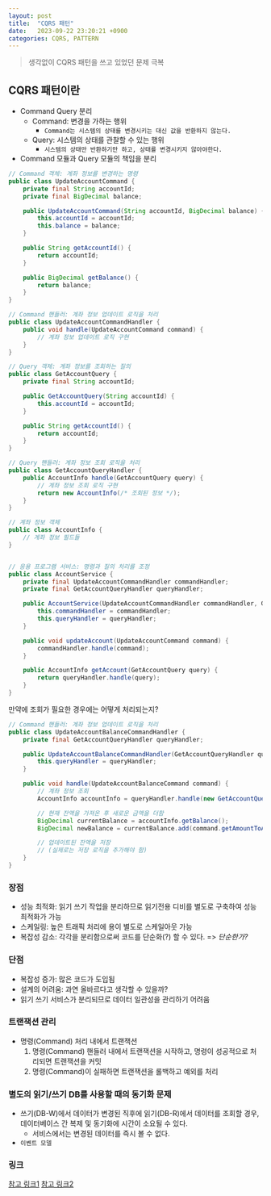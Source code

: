 ```yaml
---
layout: post
title:  "CQRS 패턴"
date:   2023-09-22 23:20:21 +0900
categories: CQRS, PATTERN
---
```


> 생각없이 CQRS 패턴을 쓰고 있었던 문제 극복


## CQRS 패턴이란
- Command Query 분리
    - Command: 변경을 가하는 행위
        - `Command는 시스템의 상태를 변경시키는 대신 값을 반환하지 않는다.`
    - Query: 시스템의 상태를 관찰할 수 있는 행위
        - `시스템의 상태만 반환하기만 하고, 상태를 변경시키지 않아야한다.`
- Command 모듈과 Query 모듈의 책임을 분리

```java
// Command 객체: 계좌 정보를 변경하는 명령
public class UpdateAccountCommand {
    private final String accountId;
    private final BigDecimal balance;

    public UpdateAccountCommand(String accountId, BigDecimal balance) {
        this.accountId = accountId;
        this.balance = balance;
    }

    public String getAccountId() {
        return accountId;
    }

    public BigDecimal getBalance() {
        return balance;
    }
}

// Command 핸들러: 계좌 정보 업데이트 로직을 처리
public class UpdateAccountCommandHandler {
    public void handle(UpdateAccountCommand command) {
        // 계좌 정보 업데이트 로직 구현
    }
}

// Query 객체: 계좌 정보를 조회하는 질의
public class GetAccountQuery {
    private final String accountId;

    public GetAccountQuery(String accountId) {
        this.accountId = accountId;
    }

    public String getAccountId() {
        return accountId;
    }
}

// Query 핸들러: 계좌 정보 조회 로직을 처리
public class GetAccountQueryHandler {
    public AccountInfo handle(GetAccountQuery query) {
        // 계좌 정보 조회 로직 구현
        return new AccountInfo(/* 조회된 정보 */);
    }
}

// 계좌 정보 객체
public class AccountInfo {
    // 계좌 정보 필드들
}


// 응용 프로그램 서비스: 명령과 질의 처리를 조정
public class AccountService {
    private final UpdateAccountCommandHandler commandHandler;
    private final GetAccountQueryHandler queryHandler;

    public AccountService(UpdateAccountCommandHandler commandHandler, GetAccountQueryHandler queryHandler) {
        this.commandHandler = commandHandler;
        this.queryHandler = queryHandler;
    }

    public void updateAccount(UpdateAccountCommand command) {
        commandHandler.handle(command);
    }

    public AccountInfo getAccount(GetAccountQuery query) {
        return queryHandler.handle(query);
    }
}
```

만약에 조회가 필요한 경우에는 어떻게 처리되는지?

```java
// Command 핸들러: 계좌 정보 업데이트 로직을 처리
public class UpdateAccountBalanceCommandHandler {
    private final GetAccountQueryHandler queryHandler;

    public UpdateAccountBalanceCommandHandler(GetAccountQueryHandler queryHandler) {
        this.queryHandler = queryHandler;
    }

    public void handle(UpdateAccountBalanceCommand command) {
        // 계좌 정보 조회
        AccountInfo accountInfo = queryHandler.handle(new GetAccountQuery(command.getAccountId()));

        // 현재 잔액을 가져온 후 새로운 금액을 더함
        BigDecimal currentBalance = accountInfo.getBalance();
        BigDecimal newBalance = currentBalance.add(command.getAmountToAdd());

        // 업데이트된 잔액을 저장
        // (실제로는 저장 로직을 추가해야 함)
    }
}
```

### 장점
- 성능 최적화: 읽기 쓰기 작업을 분리하므로 읽기전용 디비를 별도로 구축하여 성능 최적화가 가능
- 스케일링: 높은 트래픽 처리에 용이 별도로 스케일아웃 가능
- 복잡성 감소: 각각을 분리함으로써 코드를 단순화(?) 할 수 있다. => <i>단순한가?</i>

### 단점
- 복잡성 증가: 많은 코드가 도입됨
- 설계의 어려움: 과연 올바르다고 생각할 수 있을까?
- 읽기 쓰기 서비스가 분리되므로 데이터 일관성을 관리하기 어려움

### 트랜잭션 관리
- 명령(Command) 처리 내에서 트랜잭션
    1. 명령(Command) 핸들러 내에서 트랜잭션을 시작하고, 명령이 성공적으로 처리되면 트랜잭션을 커밋
    2. 명령(Command)이 실패하면 트랜잭션을 롤백하고 예외를 처리

### 별도의 읽기/쓰기 DB를 사용할 때의 동기화 문제
- 쓰기(DB-W)에서 데이터가 변경된 직후에 읽기(DB-R)에서 데이터를 조회할 경우, 데이터베이스 간 복제 및 동기화에 시간이 소요될 수 있다.
    - 서비스에서는 변경된 데이터를 즉시 볼 수 없다.
- `이벤트 모델`


### 링크
[참고 링크1](https://sejoung.github.io/2020/04/2020-04-28-Spring_and_Data_Synchronization_Between_Queries_and_Commands/#%EC%B0%B8%EC%A1%B0)
[참고 링크2](https://techblog.pet-friends.co.kr/msa%EB%A5%BC-%EA%B0%80%EA%B8%B0-%EC%9C%84%ED%95%9C-%EC%B2%AB%EA%B1%B8%EC%9D%8C-cqrs-%ED%8C%8C%EC%9D%B4%ED%94%84%EB%9D%BC%EC%9D%B8-%EB%8F%84%EC%9E%85%EA%B8%B0-510206768a22)